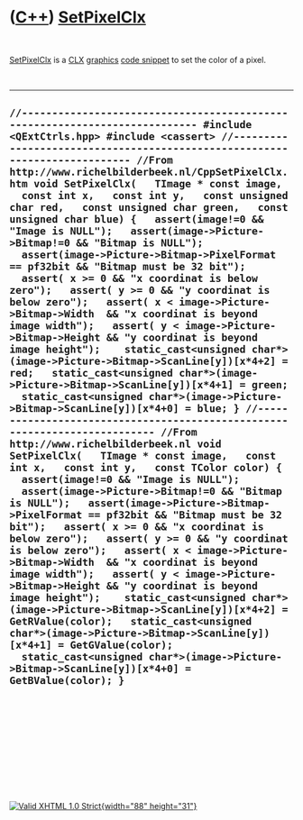 



 

 

 

 

 

([C++](Cpp.htm)) [SetPixelClx](CppSetPixelClx.htm)
==================================================

 

[SetPixelClx](CppSetPixelClx.htm) is a [CLX](CppClx.htm)
[graphics](CppGraphics.htm) [code snippet](CppCodeSnippets.htm) to set
the color of a pixel.

 

  ----------------------------------------------------------------------------------------------------------------------------------------------------------------------------------------------------------------------------------------------------------------------------------------------------------------------------------------------------------------------------------------------------------------------------------------------------------------------------------------------------------------------------------------------------------------------------------------------------------------------------------------------------------------------------------------------------------------------------------------------------------------------------------------------------------------------------------------------------------------------------------------------------------------------------------------------------------------------------------------------------------------------------------------------------------------------------------------------------------------------------------------------------------------------------------------------------------------------------------------------------------------------------------------------------------------------------------------------------------------------------------------------------------------------------------------------------------------------------------------------------------------------------------------------------------------------------------------------------------------------------------------------------------------------------------------------------------------------------------------------------------------------------------------------------------------------------------------------------------------------------------------------------------------------------------------------------------------------------------------------------------------------------------------------------------------------------------------------------------------------------------------------------------
  ` //--------------------------------------------------------------------------- #include <QExtCtrls.hpp> #include <cassert> //--------------------------------------------------------------------------- //From http://www.richelbilderbeek.nl/CppSetPixelClx.htm void SetPixelClx(   TImage * const image,   const int x,   const int y,   const unsigned char red,   const unsigned char green,   const unsigned char blue) {   assert(image!=0 && "Image is NULL");   assert(image->Picture->Bitmap!=0 && "Bitmap is NULL");   assert(image->Picture->Bitmap->PixelFormat == pf32bit && "Bitmap must be 32 bit");   assert( x >= 0 && "x coordinat is below zero");   assert( y >= 0 && "y coordinat is below zero");   assert( x < image->Picture->Bitmap->Width  && "x coordinat is beyond image width");   assert( y < image->Picture->Bitmap->Height && "y coordinat is beyond image height");    static_cast<unsigned char*>(image->Picture->Bitmap->ScanLine[y])[x*4+2] = red;   static_cast<unsigned char*>(image->Picture->Bitmap->ScanLine[y])[x*4+1] = green;   static_cast<unsigned char*>(image->Picture->Bitmap->ScanLine[y])[x*4+0] = blue; } //--------------------------------------------------------------------------- //From http://www.richelbilderbeek.nl void SetPixelClx(   TImage * const image,   const int x,   const int y,   const TColor color) {   assert(image!=0 && "Image is NULL");   assert(image->Picture->Bitmap!=0 && "Bitmap is NULL");   assert(image->Picture->Bitmap->PixelFormat == pf32bit && "Bitmap must be 32 bit");   assert( x >= 0 && "x coordinat is below zero");   assert( y >= 0 && "y coordinat is below zero");   assert( x < image->Picture->Bitmap->Width  && "x coordinat is beyond image width");   assert( y < image->Picture->Bitmap->Height && "y coordinat is beyond image height");    static_cast<unsigned char*>(image->Picture->Bitmap->ScanLine[y])[x*4+2] = GetRValue(color);   static_cast<unsigned char*>(image->Picture->Bitmap->ScanLine[y])[x*4+1] = GetGValue(color);   static_cast<unsigned char*>(image->Picture->Bitmap->ScanLine[y])[x*4+0] = GetBValue(color); } `
  ----------------------------------------------------------------------------------------------------------------------------------------------------------------------------------------------------------------------------------------------------------------------------------------------------------------------------------------------------------------------------------------------------------------------------------------------------------------------------------------------------------------------------------------------------------------------------------------------------------------------------------------------------------------------------------------------------------------------------------------------------------------------------------------------------------------------------------------------------------------------------------------------------------------------------------------------------------------------------------------------------------------------------------------------------------------------------------------------------------------------------------------------------------------------------------------------------------------------------------------------------------------------------------------------------------------------------------------------------------------------------------------------------------------------------------------------------------------------------------------------------------------------------------------------------------------------------------------------------------------------------------------------------------------------------------------------------------------------------------------------------------------------------------------------------------------------------------------------------------------------------------------------------------------------------------------------------------------------------------------------------------------------------------------------------------------------------------------------------------------------------------------------------------

 

 

 

 

 





 

[![Valid XHTML 1.0 Strict](valid-xhtml10.png){width="88"
height="31"}](http://validator.w3.org/check?uri=referer)
